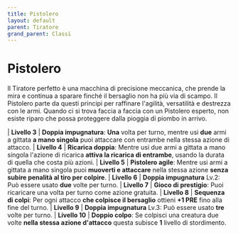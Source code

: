 ```yaml
---
title: Pistolero
layout: default
parent: Tiratore
grand_parent: Classi
---
```


# **Pistolero**

Il Tiratore perfetto è una macchina di precisione meccanica, che prende la mira e continua a sparare finché il bersaglio non ha più via di scampo. Il Pistolero parte da questi principi per raffinare l'agilità, versatilità e destrezza con le armi. Quando ci si trova faccia a faccia con un Pistolero esperto, non esiste riparo che possa proteggere dalla pioggia di piombo in arrivo.

| **Livello 3**  | **Doppia impugnatura**: **Una** volta per turno, mentre usi **due** armi a gittata **a mano singola** puoi attaccare con entrambe nella stessa azione di attacco.
| **Livello 4**  | **Ricarica doppia**: Mentre usi due armi a gittata a mano singola l'azione di ricarica **attiva la ricarica di entrambe**, usando la durata di quella che costa più azioni.
| **Livello 5**  | **Pistolero agile**: Mentre usi armi a gittata a mano singola puoi **muoverti e attaccare** nella stessa azione **senza subire penalità al tiro per colpire**.
| **Livello 6**  | **Doppia impugnatura** Lv.2: Può essere usato **due** volte per turno.
| **Livello 7**  | **Gioco di prestigio**: Puoi ricaricare una volta per turno come azione gratuita.
| **Livello 8**  | **Sequenza di colpi**: Per ogni attacco **che colpisce il bersaglio** ottieni **+1 PRE** fino alla fine del turno.
| **Livello 9**  | **Doppia impugnatura** Lv.3: Può essere usato **tre** volte per turno.
| **Livello 10**  | **Doppio colpo**: Se colpisci una creatura due volte **nella stessa azione d'attacco** questa subisce **1** livello di stordimento.